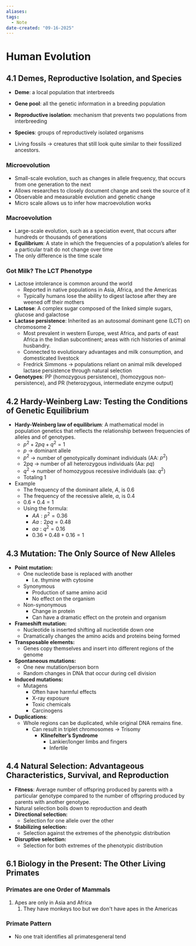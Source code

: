 ```yaml
---
aliases:
tags:
  - Note
date-created: "09-16-2025"
---
```

# Human Evolution

## 4.1 Demes, Reproductive Isolation, and Species
- **Deme**: a local population that interbreeds
- **Gene pool**: all the genetic information in a breeding population
- **Reproductive isolation**: mechanism that prevents two populations from interbreeding
- **Species**: groups of reproductively isolated organisms

- Living fossils → creatures that still look quite similar to their fossilized ancestors.

### Microevolution
- Small-scale evolution, such as changes in allele frequency, that occurs from one generation to the next
- Allows researches to closely document change and seek the source of it
- Observable and measurable evolution and genetic change
- Micro scale allows us to infer how macroevolution works
### Macroevolution
- Large-scale evolution, such as a speciation event, that occurs after hundreds or thousands of generations
- **Equilibrium**: A state in which the frequencies of a population’s alleles for a particular trait do not change over time
- The only difference is the time scale
### Got Milk? The LCT Phenotype
- Lactose intolerance is common around the world
	- Reported in native populations in Asia, Africa, and the Americas
	- Typically humans lose the ability to digest lactose after they are weened off their mothers
- **Lactose**: A complex sugar composed of the linked simple sugars, glucose and galactose
- **Lactase persistence**: Inherited as an autosomal dominant gene (LCT) on chromosome 2
	- Most prevalent in western Europe, west Africa, and parts of east Africa in the Indian subcontinent; areas with rich histories of animal husbandry.
	- Connected to evolutionary advantages and milk consumption, and domesticated livestock
	- Fredrick Simmons → populations reliant on animal milk developed lactase persistence through natural selection
- **Genotypes**: PP (homozygous persistence), (homozygous non-persistence), and PR (heterozygous, intermediate enzyme output)
## 4.2 Hardy-Weinberg Law: Testing the Conditions of Genetic Equilibrium
- **Hardy-Weinberg law of equilibrium**: A mathematical model in population genetics that reflects the relationship between frequencies of alleles and of genotypes. 
	- $p^2 + 2pq + q^2 = 1$ 
	- $p$ → dominant allele
	- $p^2$ → number of genotypically dominant individuals (AA: $p^2$)
	- $2pq$ → number of all heterozygous individuals (Aa: $pq$)
	- $q^2$ → number of homozygous recessive individuals (aa: $q^2$)
	- Totaling $1$
- Example
	- The frequency of the dominant allele, $A$, is $0.6$  
	- The frequency of the recessive allele, $a$, is $0.4$ 
	- $0.6 + 0.4 = 1$
	- Using the formula:
		- $AA: p^2 = 0.36$
		- $Aa: 2pq = 0.48$
		- $aa:q^2=0.16$
		- $0.36+0.48+0.16=1$
## 4.3 Mutation: The Only Source of New Alleles
- **Point mutation:**
	- One nucleotide base is replaced with another
		- I.e. thymine with cytosine
	- Synonymous
		- Production of same amino acid
		- No effect on the organism
	- Non-synonymous
		- Change in protein
		- Can have a dramatic effect on the protein and organism
- **Frameshift mutation:**
	- Nucleotide is inserted shifting all nucleotide down one
	- Dramatically changes the amino acids and proteins being formed
- **Transposable elements:**
	- Genes copy themselves and insert into different regions of the genome
- **Spontaneous mutations:**
	- One new mutation/person born
	- Random changes in DNA that occur during cell division
- **Induced mutations:**
	- Mutagens
		- Often have harmful effects
		- X-ray exposure
		- Toxic chemicals
		- Carcinogens
- **Duplications**:
	- Whole regions can be duplicated, while original DNA remains fine.
		- Can result in triplet chromosomes → Trisomy
			- **Klinefelter’s Syndrome**
				- Lankier/longer limbs and fingers
				- Infertile
## 4.4 Natural Selection: Advantageous Characteristics, Survival, and Reproduction
- **Fitness**: Average number of offspring produced by parents with a particular genotype compared to the number of offspring produced by parents with another genotype.
- Natural selection boils down to reproduction and death
- **Directional selection:**
	- Selection for one allele over the other
- **Stabilizing selection:**
	- Selection against the extremes of the phenotypic distribution
- **Disruptive selection:**
	- Selection for both extremes of the phenotypic distribution

## 6.1 Biology in the Present: The Other Living Primates
### Primates are one Order of Mammals
1. Apes are only in Asia and Africa
	1. They have monkeys too but we don't have apes in the Americas
### Primate Pattern
- No one trait identifies all primatesgeneral tend